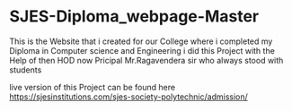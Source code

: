 # SJES-Diploma_webpage-Master
This is the Website that i created for our College where i completed my Diploma 
in Computer science and Engineering i did this Project with the Help of then HOD now Pricipal 
Mr.Ragavendera sir who always stood with students 

live version of this Project can be found here https://sjesinstitutions.com/sjes-society-polytechnic/admission/

